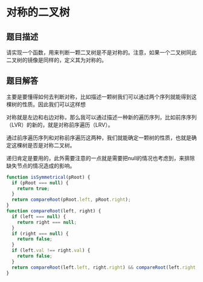 # 对称的二叉树

## 题目描述

请实现一个函数，用来判断一颗二叉树是不是对称的。注意，如果一个二叉树同此二叉树的镜像是同样的，定义其为对称的。

## 题目解答

主要是要懂得如何去判断对称，比如描述一颗树我们可以通过两个序列就能得到这棵树的性质。因此我们可以这样想

对称就是左边和右边对称，那么我可以通过描述一种新的遍历序列，比如前序序列（LVR）的新的，就是对称前序遍历（LRV）。

通过前序遍历序列和对称前序遍历这两种，我们就能确定一颗树的性质，也就是确定这棵树是否是对称二叉树。

递归肯定是要用的，此外需要注意的一点就是需要把null的情况也考虑到，来排除缺失节点的情况造成的影响。

```javascript
function isSymmetrical(pRoot) {
  if (pRoot === null) {
    return true;
  }
  return compareRoot(pRoot.left, pRoot.right);
}
function compareRoot(left, right) {
  if (left === null) {
    return right === null;
  }
  if (right === null) {
    return false;
  }
  if (left.val !== right.val) {
    return false;
  }
  return compareRoot(left.left, right.right) && compareRoot(left.right, right.left);
}
```
